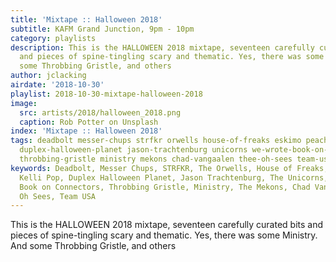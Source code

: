 ```yaml
---
title: 'Mixtape :: Halloween 2018'
subtitle: KAFM Grand Junction, 9pm - 10pm
category: playlists
description: This is the HALLOWEEN 2018 mixtape, seventeen carefully curated bits
  and pieces of spine-tingling scary and thematic. Yes, there was some Ministry. And
  some Throbbing Gristle, and others
author: jclacking
airdate: '2018-10-30'
playlist: 2018-10-30-mixtape-halloween-2018
image:
  src: artists/2018/halloween_2018.png
  caption: Rob Potter on Unsplash
index: 'Mixtape :: Halloween 2018'
tags: deadbolt messer-chups strfkr orwells house-of-freaks eskimo peach-kelli-pop
  duplex-halloween-planet jason-trachtenburg unicorns we-wrote-book-on-connectors
  throbbing-gristle ministry mekons chad-vangaalen thee-oh-sees team-usa
keywords: Deadbolt, Messer Chups, STRFKR, The Orwells, House of Freaks, Eskimo, Peach
  Kelli Pop, Duplex Halloween Planet, Jason Trachtenburg, The Unicorns, We Wrote The
  Book on Connectors, Throbbing Gristle, Ministry, The Mekons, Chad VanGaalen, Thee
  Oh Sees, Team USA
---
```

This is the HALLOWEEN 2018 mixtape, seventeen carefully curated bits and pieces of spine-tingling scary and thematic. Yes, there was some Ministry. And some Throbbing Gristle, and others
